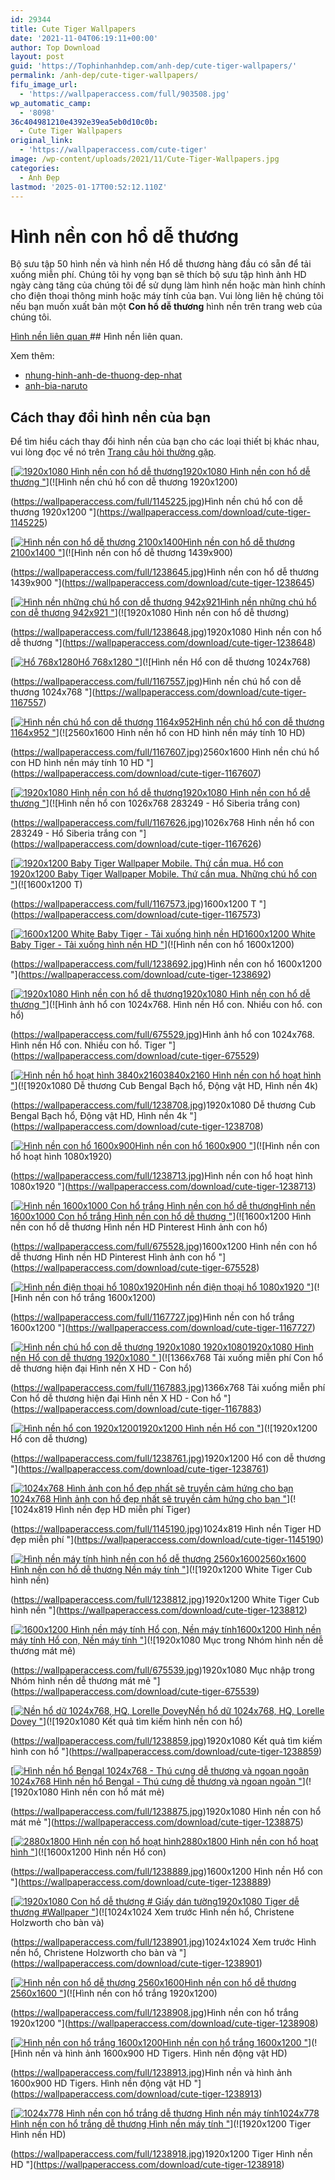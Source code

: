 ```yaml
---
id: 29344
title: Cute Tiger Wallpapers
date: '2021-11-04T06:19:11+00:00'
author: Top Download
layout: post
guid: 'https://Tophinhanhdep.com/anh-dep/cute-tiger-wallpapers/'
permalink: /anh-dep/cute-tiger-wallpapers/
fifu_image_url:
  - 'https://wallpaperaccess.com/full/903508.jpg'
wp_automatic_camp:
  - '8098'
36c404981210e4392e39ea5eb0d10c0b:
  - Cute Tiger Wallpapers
original_link:
  - 'https://wallpaperaccess.com/cute-tiger'
image: /wp-content/uploads/2021/11/Cute-Tiger-Wallpapers.jpg
categories:
  - Ảnh Đẹp
lastmod: '2025-01-17T00:52:12.110Z'
---
```

# Hình nền con hổ dễ thương

Bộ sưu tập 50 hình nền và hình nền Hổ dễ thương hàng đầu có sẵn để tải xuống miễn phí. Chúng tôi hy vọng bạn sẽ thích bộ sưu tập hình ảnh HD ngày càng tăng của chúng tôi để sử dụng làm hình nền hoặc màn hình chính cho điện thoại thông minh hoặc máy tính của bạn. Vui lòng liên hệ chúng tôi nếu bạn muốn xuất bản một **Con hổ dễ thương** hình nền trên trang web của chúng tôi.

[Hình nền liên quan ](#related) ## Hình nền liên quan.

   
 Xem thêm:

   
- [nhung-hinh-anh-de-thuong-dep-nhat](https://tophinhanhdep.com/hinh-anh-de-thuong/nhung-hinh-anh-de-thuong-dep-nhat/)
- [anh-bia-naruto](https://tophinhanhdep.com/anh-naruto/anh-bia-naruto/)

## Cách thay đổi hình nền của bạn

Để tìm hiểu cách thay đổi hình nền của bạn cho các loại thiết bị khác nhau, vui lòng đọc về nó trên [Trang câu hỏi thường gặp](https://tophinhanhdep.com/faq/).

  
[[![1920x1080 Hình nền con hổ dễ thương](https://wallpaperaccess.com/full/903508.jpg)1920x1080 Hình nền con hổ dễ thương "](https://wallpaperaccess.com/download/cute-tiger-903508)](![Hình nền chú hổ con dễ thương 1920x1200)

(https://wallpaperaccess.com/full/1145225.jpg)Hình nền chú hổ con dễ thương 1920x1200 "](https://wallpaperaccess.com/download/cute-tiger-1145225)

[[![Hình nền con hổ dễ thương 2100x1400](https://wallpaperaccess.com/full/1238641.jpg)Hình nền con hổ dễ thương 2100x1400 "](https://wallpaperaccess.com/download/cute-tiger-1238641)](![Hình nền con hổ dễ thương 1439x900)

(https://wallpaperaccess.com/full/1238645.jpg)Hình nền con hổ dễ thương 1439x900 "](https://wallpaperaccess.com/download/cute-tiger-1238645)

[[![Hình nền những chú hổ con dễ thương 942x921](https://wallpaperaccess.com/full/1167535.jpg)Hình nền những chú hổ con dễ thương 942x921 "](https://wallpaperaccess.com/download/cute-tiger-1167535)](![1920x1080 Hình nền con hổ dễ thương)

(https://wallpaperaccess.com/full/1238648.jpg)1920x1080 Hình nền con hổ dễ thương "](https://wallpaperaccess.com/download/cute-tiger-1238648)

[[![Hổ 768x1280](https://wallpaperaccess.com/full/515364.jpg)Hổ 768x1280 "](https://wallpaperaccess.com/download/cute-tiger-515364)](![Hình nền Hổ con dễ thương 1024x768)

(https://wallpaperaccess.com/full/1167557.jpg)Hình nền chú hổ con dễ thương 1024x768 "](https://wallpaperaccess.com/download/cute-tiger-1167557)

[[![Hình nền chú hổ con dễ thương 1164x952](https://wallpaperaccess.com/full/1238666.jpg)Hình nền chú hổ con dễ thương 1164x952 "](https://wallpaperaccess.com/download/cute-tiger-1238666)](![2560x1600 Hình nền hổ con HD hình nền máy tính 10 HD)

(https://wallpaperaccess.com/full/1167607.jpg)2560x1600 Hình nền chú hổ con HD hình nền máy tính 10 HD "](https://wallpaperaccess.com/download/cute-tiger-1167607)

[[![1920x1080 Hình nền con hổ dễ thương](https://wallpaperaccess.com/full/1238672.jpg)1920x1080 Hình nền con hổ dễ thương "](https://wallpaperaccess.com/download/cute-tiger-1238672)](![Hình nền hổ con 1026x768 283249 - Hổ Siberia trắng con)

(https://wallpaperaccess.com/full/1167626.jpg)1026x768 Hình nền hổ con 283249 - Hổ Siberia trắng con "](https://wallpaperaccess.com/download/cute-tiger-1167626)

[[![1920x1200 Baby Tiger Wallpaper Mobile.  Thứ cần mua.  Hổ con](https://wallpaperaccess.com/full/1238678.jpg)1920x1200 Baby Tiger Wallpaper Mobile. Thứ cần mua. Những chú hổ con "](https://wallpaperaccess.com/download/cute-tiger-1238678)](![1600x1200 T)

(https://wallpaperaccess.com/full/1167573.jpg)1600x1200 T "](https://wallpaperaccess.com/download/cute-tiger-1167573)

[[![1600x1200 White Baby Tiger - Tải xuống hình nền HD](https://wallpaperaccess.com/full/1238685.jpg)1600x1200 White Baby Tiger - Tải xuống hình nền HD "](https://wallpaperaccess.com/download/cute-tiger-1238685)](![Hình nền con hổ 1600x1200)

(https://wallpaperaccess.com/full/1238692.jpg)Hình nền con hổ 1600x1200 "](https://wallpaperaccess.com/download/cute-tiger-1238692)

[[![1920x1080 Hình nền con hổ dễ thương](https://wallpaperaccess.com/full/1167606.jpg)1920x1080 Hình nền con hổ dễ thương "](https://wallpaperaccess.com/download/cute-tiger-1167606)](![Hình ảnh hổ con 1024x768.  Hình nền Hổ con.  Nhiều con hổ.  con hổ)

(https://wallpaperaccess.com/full/675529.jpg)Hình ảnh hổ con 1024x768. Hình nền Hổ con. Nhiều con hổ. Tiger "](https://wallpaperaccess.com/download/cute-tiger-675529)

[[![Hình nền hổ hoạt hình 3840x2160](https://wallpaperaccess.com/full/1129520.jpg)3840x2160 Hình nền con hổ hoạt hình "](https://wallpaperaccess.com/download/cute-tiger-1129520)](![1920x1080 Dễ thương Cub Bengal Bạch hổ, Động vật HD, Hình nền 4k)

(https://wallpaperaccess.com/full/1238708.jpg)1920x1080 Dễ thương Cub Bengal Bạch hổ, Động vật HD, Hình nền 4k "](https://wallpaperaccess.com/download/cute-tiger-1238708)

[[![Hình nền con hổ 1600x900](https://wallpaperaccess.com/full/1238710.jpg)Hình nền con hổ 1600x900 "](https://wallpaperaccess.com/download/cute-tiger-1238710)](![Hình nền con hổ hoạt hình 1080x1920)

(https://wallpaperaccess.com/full/1238713.jpg)Hình nền con hổ hoạt hình 1080x1920 "](https://wallpaperaccess.com/download/cute-tiger-1238713)

[[![Hình nền 1600x1000 Con hổ trắng Hình nền con hổ dễ thương](https://wallpaperaccess.com/full/1238725.jpg)Hình nền 1600x1000 Con hổ trắng Hình nền con hổ dễ thương "](https://wallpaperaccess.com/download/cute-tiger-1238725)](![1600x1200 Hình nền con hổ dễ thương Hình nền HD Pinterest Hình ảnh con hổ)

(https://wallpaperaccess.com/full/675528.jpg)1600x1200 Hình nền con hổ dễ thương Hình nền HD Pinterest Hình ảnh con hổ "](https://wallpaperaccess.com/download/cute-tiger-675528)

[[![Hình nền điện thoại hổ 1080x1920](https://wallpaperaccess.com/full/1238745.jpg)Hình nền điện thoại hổ 1080x1920 "](https://wallpaperaccess.com/download/cute-tiger-1238745)](![Hình nền con hổ trắng 1600x1200)

(https://wallpaperaccess.com/full/1167727.jpg)Hình nền con hổ trắng 1600x1200 "](https://wallpaperaccess.com/download/cute-tiger-1167727)

[[![Hình nền chú hổ con dễ thương 1920x1080 1920x1080](https://wallpaperaccess.com/full/1238748.jpg)1920x1080 Hình nền Hổ con dễ thương 1920x1080 " ](https://wallpaperaccess.com/download/cute-tiger-1238748)](![1366x768 Tải xuống miễn phí Con hổ dễ thương hiện đại Hình nền X HD - Con hổ)

(https://wallpaperaccess.com/full/1167883.jpg)1366x768 Tải xuống miễn phí Con hổ dễ thương hiện đại Hình nền X HD - Con hổ "](https://wallpaperaccess.com/download/cute-tiger-1167883)

[[![Hình nền hổ con 1920x1200](https://wallpaperaccess.com/full/1238759.jpg)1920x1200 Hình nền Hổ con "](https://wallpaperaccess.com/download/cute-tiger-1238759)](![1920x1200 Hổ con dễ thương)

(https://wallpaperaccess.com/full/1238761.jpg)1920x1200 Hổ con dễ thương "](https://wallpaperaccess.com/download/cute-tiger-1238761)

[[![1024x768 Hình ảnh con hổ đẹp nhất sẽ truyền cảm hứng cho bạn](https://wallpaperaccess.com/full/1238783.jpg)1024x768 Hình ảnh con hổ đẹp nhất sẽ truyền cảm hứng cho bạn "](https://wallpaperaccess.com/download/cute-tiger-1238783)](![1024x819 Hình nền đẹp HD miễn phí Tiger)

(https://wallpaperaccess.com/full/1145190.jpg)1024x819 Hình nền Tiger HD đẹp miễn phí "](https://wallpaperaccess.com/download/cute-tiger-1145190)

[[![Hình nền máy tính hình nền con hổ dễ thương 2560x1600](https://wallpaperaccess.com/full/1238787.jpg)2560x1600 Hình nền con hổ dễ thương Nền máy tính "](https://wallpaperaccess.com/download/cute-tiger-1238787)](![1920x1200 White Tiger Cub hình nền)

(https://wallpaperaccess.com/full/1238812.jpg)1920x1200 White Tiger Cub hình nền "](https://wallpaperaccess.com/download/cute-tiger-1238812)

[[![1600x1200 Hình nền máy tính Hổ con, Nền máy tính](https://wallpaperaccess.com/full/1238850.jpg)1600x1200 Hình nền máy tính Hổ con, Nền máy tính "](https://wallpaperaccess.com/download/cute-tiger-1238850)](![1920x1080 Mục trong Nhóm hình nền dễ thương mát mẻ)

(https://wallpaperaccess.com/full/675539.jpg)1920x1080 Mục nhập trong Nhóm hình nền dễ thương mát mẻ "](https://wallpaperaccess.com/download/cute-tiger-675539)

[[![Nền hổ dữ 1024x768, HQ, Lorelle Dovey](https://wallpaperaccess.com/full/1238852.jpg)Nền hổ dữ 1024x768, HQ, Lorelle Dovey "](https://wallpaperaccess.com/download/cute-tiger-1238852)](![1920x1080 Kết quả tìm kiếm hình nền con hổ)

(https://wallpaperaccess.com/full/1238859.jpg)1920x1080 Kết quả tìm kiếm hình con hổ "](https://wallpaperaccess.com/download/cute-tiger-1238859)

[[![Hình nền hổ Bengal 1024x768 - Thú cưng dễ thương và ngoan ngoãn](https://wallpaperaccess.com/full/1238873.jpg)1024x768 Hình nền hổ Bengal - Thú cưng dễ thương và ngoan ngoãn "](https://wallpaperaccess.com/download/cute-tiger-1238873)](![1920x1080 Hình nền con hổ mát mẻ)

(https://wallpaperaccess.com/full/1238875.jpg)1920x1080 Hình nền con hổ mát mẻ "](https://wallpaperaccess.com/download/cute-tiger-1238875)

[[![2880x1800 Hình nền con hổ hoạt hình](https://wallpaperaccess.com/full/1238880.jpg)2880x1800 Hình nền con hổ hoạt hình "](https://wallpaperaccess.com/download/cute-tiger-1238880)](![1600x1200 Hình nền Hổ con)

(https://wallpaperaccess.com/full/1238889.jpg)1600x1200 Hình nền Hổ con "](https://wallpaperaccess.com/download/cute-tiger-1238889)

[[![1920x1080 Con hổ dễ thương # Giấy dán tường](https://wallpaperaccess.com/full/1238893.jpg)1920x1080 Tiger dễ thương #Wallpaper "](https://wallpaperaccess.com/download/cute-tiger-1238893)](![1024x1024 Xem trước Hình nền hổ, Christene Holzworth cho bàn và)

(https://wallpaperaccess.com/full/1238901.jpg)1024x1024 Xem trước Hình nền hổ, Christene Holzworth cho bàn và "](https://wallpaperaccess.com/download/cute-tiger-1238901)

[[![Hình nền con hổ dễ thương 2560x1600](https://wallpaperaccess.com/full/1238906.jpg)Hình nền con hổ dễ thương 2560x1600 "](https://wallpaperaccess.com/download/cute-tiger-1238906)](![Hình nền con hổ trắng 1920x1200)

(https://wallpaperaccess.com/full/1238908.jpg)Hình nền con hổ trắng 1920x1200 "](https://wallpaperaccess.com/download/cute-tiger-1238908)

[[![Hình nền con hổ trắng 1600x1200](https://wallpaperaccess.com/full/1238910.jpg)Hình nền con hổ trắng 1600x1200 "](https://wallpaperaccess.com/download/cute-tiger-1238910)](![Hình nền và hình ảnh 1600x900 HD Tigers.  Hình nền động vật HD)

(https://wallpaperaccess.com/full/1238913.jpg)Hình nền và hình ảnh 1600x900 HD Tigers. Hình nền động vật HD "](https://wallpaperaccess.com/download/cute-tiger-1238913)

[[![1024x778 Hình nền con hổ trắng dễ thương Hình nền máy tính](https://wallpaperaccess.com/full/1238915.jpg)1024x778 Hình nền con hổ trắng dễ thương Hình nền máy tính "](https://wallpaperaccess.com/download/cute-tiger-1238915)](![1920x1200 Tiger Hình nền HD)

(https://wallpaperaccess.com/full/1238918.jpg)1920x1200 Tiger Hình nền HD "](https://wallpaperaccess.com/download/cute-tiger-1238918)

